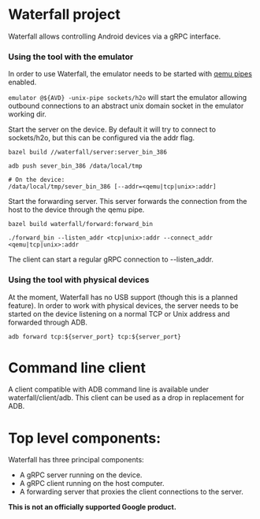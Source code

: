 # Waterfall project

Waterfall allows controlling Android devices via a gRPC interface.

### Using the tool with the emulator

In order to use Waterfall, the emulator needs to be started with
[qemu pipes](https://android.googlesource.com/platform/external/qemu/+/master/docs/ANDROID-QEMU-PIPE.TXT)
enabled.

`emulator @${AVD} -unix-pipe sockets/h2o` will start the emulator allowing
outbound connections to an abstract unix domain socket in the emulator working
dir.

Start the server on the device. By default it will try to connect to
sockets/h2o, but this can be configured via the addr flag.

```
bazel build //waterfall/server:server_bin_386

adb push sever_bin_386 /data/local/tmp

# On the device:
/data/local/tmp/sever_bin_386 [--addr=<qemu|tcp|unix>:addr]

```

Start the forwarding server. This server forwards the connection from
the host to the device through the qemu pipe.

```
bazel build waterfall/forward:forward_bin

./forward_bin --listen_addr <tcp|unix>:addr --connect_addr <qemu|tcp|unix>:addr

```

The client can start a regular gRPC connection to --listen_addr.

### Using the tool with physical devices

At the moment, Waterfall has no USB support (though this is a planned feature).
In order to work with physical devices, the server needs to be started
on the device listening on a normal TCP or Unix address and forwarded through
ADB.

`adb forward tcp:${server_port} tcp:${server_port}`

# Command line client

A client compatible with ADB command line is available under waterfall/client/adb.
This client can be used as a drop in replacement for ADB.

# Top level components:

Waterfall has three principal components:

- A gRPC server running on the device.
- A gRPC client running on the host computer.
- A forwarding server that proxies the client connections to the server.

**This is not an officially supported Google product.**
